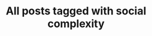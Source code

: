 ---
layout: tag
title: "All posts tagged with social complexity"
permalink: /weblog/tags/social-complexity/
taxonomy: social complexity
---
